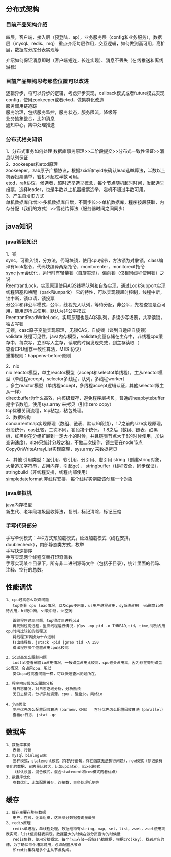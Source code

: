 ## 分布式架构
### 目前产品架构介绍
  四层，客户端，接入层（预登陆、ap），业务服务层（config和业务服务），数据层（mysql、redis、mq）
  重点介绍每层作用，交互逻辑，如何做到高可用，高扩展，数据库分库分表实现等

  介绍如何保证消息即时（客户端短连，长连实现）、消息不丢失（在线推送和离线游标）

### 目前产品架构思考那些位置可以改进
   逻辑异步，将可以异步的逻辑，考虑异步实现，callback模式或者future模式实现  
   config，使用zookeeper或者etcd，做集群化改造  
   服务调用链追踪  
   服务治理，包括服务监控，服务状态，服务限流，降级等  
   业务抽象整合，比如消息  
   通知中心，集中处理推送  

### 分布式相关知识
   1、分布式事务如何处理
      数据库事务原理>>二阶段提交>>分布式一致性保证>>消息队列保证  
   2、zookeeper和etcd原理  
      zookeeper，zab原子广播协议，根据zxid和myid来确认lead选举算法，半数以上机器投票选举，宕机不超过半数可用。  
      etcd，raft协议，候选者，超时选举选举概念，每个节点随机超时时间，发起选举投票，选择leader，也是半数以上机器投票选举，宕机不超过半数可用。  
   3、产生自增ID方式  
      单机数据库自增>>多机数据库自增，不同步长>>单机数据库，程序按段获取，内存分配（我们的方式）>>雪花片算法（服务器时间之间同步）  
## java知识
### java基础知识
   1、锁  
      sync，可重入锁，分方法，代码块锁，使用cpu指令，方法锁为对象锁，class编译有lock指令，代码块编译两条指令，monitorenter，monitorexit指令  
      sync jvm会优化，运行时有轻量锁（自旋实现），偏向锁（仅相同线程使用锁）之说  
      ReentrantLock，实现原理使用AQS线程队列和自旋实现，通过LockSupport实现线程阻塞和唤醒（park和unpark）
      它的特性，可以实现锁超时控制，线程中断，锁中断，锁申请，锁投票  
      分公平和非公平模式，公平，线程先入队列，等待分配，非公平，先检查锁是否可用，能用即抢占使用，默认为非公平模式  
      ReentrantReadWriteLock，实现原理也是AQS队列，多读少写场景，共享读锁，独占写锁  
      无锁，casc原子变量实现原理，无锁CAS，自旋锁（谈到自适应自旋锁）  
      volidate 线程可见性，java内存模型，volidate变量存储在主存中，非线程cpu缓存中，每次写，立即写入主存，读取的时候发现失效，到主存读取（    
      查看CPU缓存一致性算法，MESI协议）  
      重排规则：happens-before原则  

   2、nio  
      nio reactor模型，单主reactor模型（accept和selectot单线程），主从reactor模型（单线程accept，selector多线程，队列，多线程worker）    
      ，多主reactor模型（单线程accept，多线程accept逻辑认证，其他selector跟主从一样）    
      directbuffer为什么高效，内核级缓存，避免程序层拷贝，普通的heapbytebuffer是字节数组，使用sys.array 来拷贝（引申zero copy）  
      tcp优雅关闭流程，tcp粘包，粘包处理。  
   3、数据结构  
      concurrentmap实现原理（数组、链表、默认16段锁），1.7之前的size实现原理，分段统计，cas比较，二次不同，锁段挨个统计。
      1.8之后（数组、链表、红黑树，红黑树在分组扩展到一定大小的时候，并且链表节点大于8的时候使用，加快查询速度），size只统计分段之和，不做二次操作，锁主要在node节点
      CopyOnWriteArrayList实现原理，sys.array 来数据拷贝

   4、其他
      引用类型：强引用、软引用、弱引用、虚引用
      string（创建string对象，大量追加字符串，占用内存，引起gc）， stringbuffer（线程安全，同步保证），stringbuild（非线程安排，线程内部使用）  
      simpledateformat 非线程安排，每个线程实例应该创建一个对象

### java虚拟机  
   java内存模型  
   新生代、老年段垃圾回收算法，复制，标记清除，标记压缩  
### 手写代码部分
   手写单例模式：4种方式预加载模式，延迟加载模式（线程安排，doublecheck），内部静态类方式，枚举  
   手写快速排序  
   手写实现两个线程交替打印奇偶数  
   手写实现某个目录下，所有非二进制源码文件（包括子目录），统计里面的代码、注释、空行的总数。  
## 性能调优
    1、cpu过高怎么跟踪问题
       top查看 cpu load情况，以及cpu使用率，us用户进程占用，sy系统占用  wa磁盘io等待占用，hi硬中断，si软中断，id空闲

       跟踪程序过高问题，top得过高进程pid
       再找到过高进程，里面线程运行情况，如ps -mp pid -o THREAD,tid，time,得到占用cpu时间比较长的线程ID
       将线程ID转换为十六进制
       打出线程栈，jstack -pid |greo tid -A 150
       得出程序那个位置占用cpu比较高

    2、io过高怎么跟踪问题  
       iostat查看磁盘io占用情况，一般磁盘占用比较高，cpu也会占用高，因为存在等到磁盘io情况，会占用cpu，所以  
       类似cpu过高查问题一样，可以快速查出问题所在。

    3、程序响应慢怎么跟踪分析  
       有日志情况，对日志逐段分析，分析瓶颈
       无日志情况，分析系统资源，cpu ，磁盘io，网络io

    4、jvm优化
       响应优先怎么配置回收算法（parnew，CMS）  吞吐优先怎么配置回收算法（parallel）  
       查看gc日志，jstat -gc   

## 数据库
    1、数据库事务
       表锁、行锁
    2、mysql binlog日志
       三种模式，statement模式（存执行语句，存在函数无法执行问题），row模式（存记录有变化的数据，日志量比较大，比如update），mixed模式  
       （默认设置，混合模式，混合statement和row模式两者优点）
    3、数据库优化
       参数优化，比如配置缓存，连接数，事务处理机制等

## 缓存
    1、缓存主要存那些数据
       用户，在线，企业组织，这三部分数据查询量最多
    2、redis原理
       redis单进程，单线程处理，数据结构有string，map，set，list，zset，zset使用跳表实现，list使用链表实现，数据量大的时候在做分页查询的时候慢  
       redis集群，使用分槽概念，每个节点存储一段hash槽数据，根据crc(key)，找到对应的槽，为了确保每个槽高可用，必须配置从节点  
       即redis集群是多个主从节点构成。
